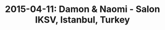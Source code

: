 ---
layout: show
title: '2015-04-11: Damon & Naomi - Salon IKSV, Istanbul, Turkey'
name: 2015-04-11-damon-and-naomi-salon-iksv-istanbul-turkey
artist: 'Damon & Naomi'
show-venue: 'Salon IKSV, Istanbul, Turkey'
show-setlist: 
show-date: 2015-04-11
category: 2015
show-radio: 
show-lastfm: 
show-cancelled: 
performers: [
  "Damon Krukowski - guitar/vocals",
  "Naomi Yang - keyboards/vocals"
  ]
facebook-event-url: 
show-poster-url: 
show-ticket-url: 
show-venue-website: 
show-additional: 
---